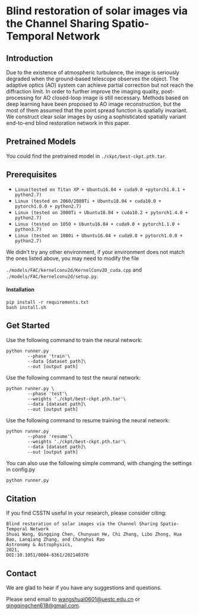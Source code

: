 # Blind restoration of solar images via the Channel Sharing Spatio-Temporal Network

## Introduction

Due to the existence of atmospheric turbulence, the image is seriously degraded when the ground-based telescope observes
the object. The adaptive optics (AO) system can achieve partial correction but not reach the diffraction limit. In order to further
improve the imaging quality, post-processing for AO closed-loop image is still necessary. Methods based on deep learning have
been proposed to AO image reconstruction, but the most of them assumed that the point spread function is spatially invariant. We construct clear solar images by using a sophisticated spatially variant end-to-end blind restoration network in this paper.

## Pretrained Models

You could find the pretrained model in `./ckpt/best-ckpt.pth.tar`. 

## Prerequisites

- `Linux(tested on Titan XP + Ubuntu16.04 + cuda9.0 +pytorch1.0.1 + python2.7)`
- `Linux (tested on 2060/2080Ti + Ubuntu18.04 + cuda10.0 + pytorch1.0.0 + python2.7)`
- `Linux (tested on 2080Ti + Ubuntu18.04 + cuda10.2 + pytorch1.4.0 + python2.7)`
- `Linux (tested on 1050 + Ubuntu16.04 + cuda9.0 + pytorch1.1.0 + python3.7)`
- `Linux (tested on 1080i + Ubuntu16.04 + cuda9.0 + pytorch1.0.0 + python2.7)`

We didn't try any other environment,  if your environment does not match the ones listed above,  you may need to modify the file  

`./models/FAC/kernelconv2d/KernelConv2D_cuda.cpp` and `./models/FAC/kernelconv2d/setup.py`.

#### Installation

```
pip install -r requirements.txt
bash install.sh
```

## Get Started

Use the following command to train the neural network:

```
python runner.py 
        --phase 'train'\
        --data [dataset path]\
        --out [output path]
```

Use the following command to test the neural network:

```
python runner.py \
        --phase 'test'\
        --weights './ckpt/best-ckpt.pth.tar'\
        --data [dataset path]\
        --out [output path]
```
Use the following command to resume training the neural network:

```
python runner.py 
        --phase 'resume'\
        --weights './ckpt/best-ckpt.pth.tar'\
        --data [dataset path]\
        --out [output path]
```
You can also use the following simple command, with changing the settings in config.py

```bash
python runner.py
```

## Citation
If you find CSSTN useful in your research, please consider citing:

```
Blind restoration of solar images via the Channel Sharing Spatio-Temporal Network
Shuai Wang, Qingqing Chen, Chunyuan He, Chi Zhang, Libo Zhong, Hua Bao, Lanqiang Zhang, and Changhui Rao
Astronomy & Astrophysics,
2021, 
DOI:10.1051/0004-6361/202140376
```

## Contact

We are glad to hear if you have any suggestions and questions.

Please send email to wangshuai0601@uestc.edu.cn or qingqingchen618@gmail.com.